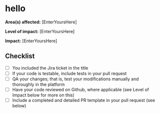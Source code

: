 # hello

**Area(s) affected:** [EnterYoursHere]

**Level of impact:** [EnterYoursHere]

**Impact:** [EnterYoursHere]

## Checklist
- [ ] You included the Jira ticket in the title
- [ ] If your code is testable, include tests in your pull request
- [ ] QA your changes; that is, test your modifications manually and thoroughly in the platform
- [ ] Have your code reviewed on Github, where applicable (see Level of Impact below for more on this)
- [ ] Include a completed and detailed PR template in your pull request (see below)
